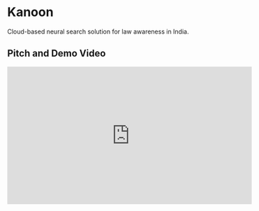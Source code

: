 # Kanoon 

Cloud-based neural search solution for law awareness in India.

## Pitch and Demo Video

<iframe width="560" height="315" src="https://www.youtube.com/embed/E8ElYNpBRpA" frameborder="0" allow="accelerometer; autoplay; clipboard-write; encrypted-media; gyroscope; picture-in-picture" allowfullscreen></iframe>
